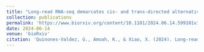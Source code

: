```yaml
---
title: "Long-read RNA-seq demarcates cis- and trans-directed alternative RNA splicing"
collection: publications
permalink: 'https://www.biorxiv.org/content/10.1101/2024.06.14.599101v1'
date: 2024-06-14
venue: 'bioRxiv'
citation: 'Quinones-Valdez, G., Amoah, K., & Xiao, X. (2024). Long-read RNA-seq demarcates cis- and trans-directed alternative RNA splicing. bioRxiv. https://doi.org/10.1101/2024.06.14.599101'
---
```

